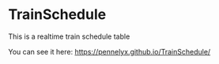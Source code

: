 # TrainSchedule

This is a realtime train schedule table

You can see it here: https://pennelyx.github.io/TrainSchedule/
